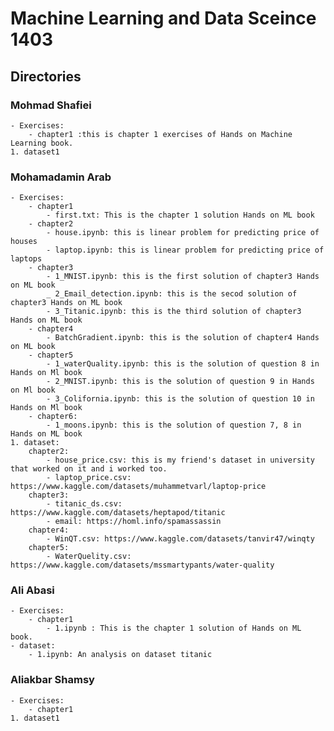 # Machine Learning and Data Sceince 1403

## Directories

### Mohmad Shafiei
    - Exercises:
        - chapter1 :this is chapter 1 exercises of Hands on Machine Learning book.
    1. dataset1

### Mohamadamin Arab
    - Exercises:
        - chapter1
            - first.txt: This is the chapter 1 solution Hands on ML book
        - chapter2
            - house.ipynb: this is linear problem for predicting price of houses
            - laptop.ipynb: this is linear problem for predicting price of laptops
        - chapter3
            - 1_MNIST.ipynb: this is the first solution of chapter3 Hands on ML book
            _ 2_Email_detection.ipynb: this is the secod solution of chapter3 Hands on ML book
            - 3_Titanic.ipynb: this is the third solution of chapter3 Hands on ML book
        - chapter4
            - BatchGradient.ipynb: this is the solution of chapter4 Hands on ML book
        - chapter5
            - 1_waterQuality.ipynb: this is the solution of question 8 in Hands on Ml book
            - 2_MNIST.ipynb: this is the solution of question 9 in Hands on Ml book
            - 3_Colifornia.ipynb: this is the solution of question 10 in Hands on Ml book
        - chapter6:
            - 1_moons.ipynb: this is the solution of question 7, 8 in Hands on ML book
    1. dataset:
        chapter2:
            - house_price.csv: this is my friend's dataset in university that worked on it and i worked too.
            - laptop_price.csv: https://www.kaggle.com/datasets/muhammetvarl/laptop-price
        chapter3:
            - titanic_ds.csv: https://www.kaggle.com/datasets/heptapod/titanic
            - email: https://homl.info/spamassassin
        chapter4:
            - WinQT.csv: https://www.kaggle.com/datasets/tanvir47/winqty
        chapter5:
            - WaterQuelity.csv: https://www.kaggle.com/datasets/mssmartypants/water-quality
     
### Ali Abasi
    - Exercises:
        - chapter1
            - 1.ipynb : This is the chapter 1 solution of Hands on ML book.
    - dataset:
        - 1.ipynb: An analysis on dataset titanic


### Aliakbar Shamsy
    - Exercises:
        - chapter1
    1. dataset1
